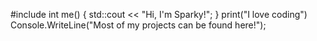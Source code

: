 #include <iostream>
int me() 
{
  std::cout << "Hi, I'm Sparky!";
}
print("I love coding")
Console.WriteLine("Most of my projects can be found here!");

<!---
vSparkyy/vSparkyy is a ✨ special ✨ repository because its `README.md` (this file) appears on your GitHub profile.
You can click the Preview link to take a look at your changes.
--->
